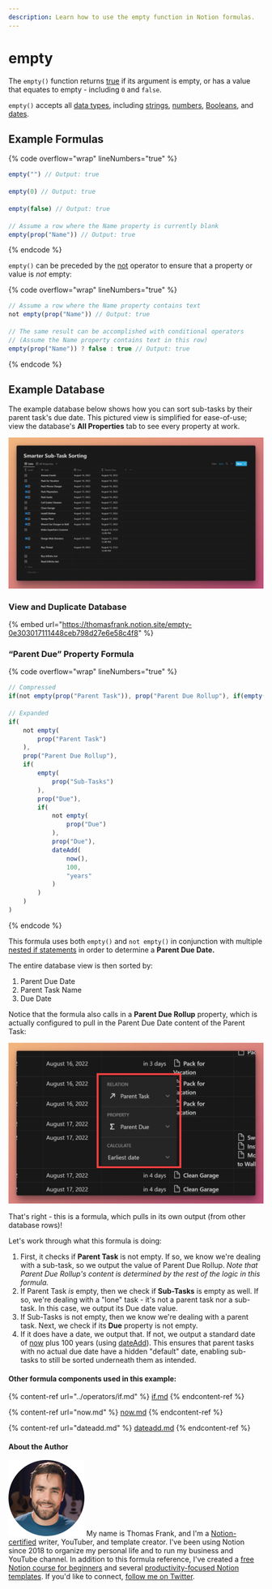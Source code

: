```yaml
---
description: Learn how to use the empty function in Notion formulas.
---
```


# empty

The `empty()` function returns [true](../constants/true.md) if its argument is empty, or has a value that equates to empty - including `0` and `false`.

`empty()` accepts all [data types](../../formula-basics/data-types/), including [strings](../../formula-basics/data-types/string.md), [numbers](../../formula-basics/data-types/number.md), [Booleans](../../formula-basics/data-types/boolean-checkbox.md), and [dates](../../formula-basics/data-types/date-data-type.md).

## Example Formulas

{% code overflow="wrap" lineNumbers="true" %}
```jsx
empty("") // Output: true

empty(0) // Output: true

empty(false) // Output: true

// Assume a row where the Name property is currently blank
empty(prop("Name")) // Output: true
```
{% endcode %}

`empty()` can be preceded by the [not](../operators/not.md) operator to ensure that a property or value is _not_ empty:

{% code overflow="wrap" lineNumbers="true" %}
```jsx
// Assume a row where the Name property contains text
not empty(prop("Name")) // Output: true

// The same result can be accomplished with conditional operators
// (Assume the Name property contains text in this row)
empty(prop("Name")) ? false : true // Output: true
```
{% endcode %}

## Example Database

The example database below shows how you can sort sub-tasks by their parent task's due date. This pictured view is simplified for ease-of-use; view the database's **All Properties** tab to see every property at work.

![](<../../.gitbook/assets/Empty Function - Notion Formulas.png>)

### View and Duplicate Database

{% embed url="https://thomasfrank.notion.site/empty-0e303017111448ceb798d27e6e58c4f8" %}

### “Parent Due” Property Formula

{% code overflow="wrap" lineNumbers="true" %}
```jsx
// Compressed
if(not empty(prop("Parent Task")), prop("Parent Due Rollup"), if(empty(prop("Sub-Tasks")), prop("Due"), if(not empty(prop("Due")), prop("Due"), dateAdd(now(), 100, "years"))))

// Expanded
if(
    not empty(
        prop("Parent Task")
    ), 
    prop("Parent Due Rollup"), 
    if(
        empty(
            prop("Sub-Tasks")
        ), 
        prop("Due"), 
        if(
            not empty(
                prop("Due")
            ), 
            prop("Due"), 
            dateAdd(
                now(),
                100, 
                "years"
            )
        )
    )
)
```
{% endcode %}

This formula uses both `empty()` and `not empty()` in conjunction with multiple [nested if statements](../operators/if.md#nested-if-then-statements) in order to determine a **Parent Due Date.**

The entire database view is then sorted by:

1. Parent Due Date
2. Parent Task Name
3. Due Date

Notice that the formula also calls in a **Parent Due Rollup** property, which is actually configured to pull in the Parent Due Date content of the Parent Task:

![](<../../.gitbook/assets/Parent Due Rollup.png>)

That's right - this is a formula, which pulls in its own output (from other database rows)!

Let's work through what this formula is doing:

1. First, it checks if **Parent Task** is not empty. If so, we know we're dealing with a sub-task, so we output the value of Parent Due Rollup. _Note that Parent Due Rollup's content is determined by the rest of the logic in this formula._
2. If Parent Task _is_ empty, then we check if **Sub-Tasks** is empty as well. If so, we're dealing with a "lone" task - it's not a parent task nor a sub-task. In this case, we output its Due date value.
3. If Sub-Tasks is not empty, then we know we're dealing with a parent task. Next, we check if its **Due** property is not empty.
4. If it does have a date, we output that. If not, we output a standard date of [now](now.md) plus 100 years (using [dateAdd](dateadd.md)). This ensures that parent tasks with no actual due date have a hidden "default" date, enabling sub-tasks to still be sorted underneath them as intended.

#### Other formula components used in this example:

{% content-ref url="../operators/if.md" %}
[if.md](../operators/if.md)
{% endcontent-ref %}

{% content-ref url="now.md" %}
[now.md](now.md)
{% endcontent-ref %}

{% content-ref url="dateadd.md" %}
[dateadd.md](dateadd.md)
{% endcontent-ref %}

#### About the Author

<img src="../../.gitbook/assets/Notion Fundamentals with Thomas Frank - Avatar 2021 compressed (1).png" alt="" data-size="line"> My name is Thomas Frank, and I'm a [Notion-certified](https://www.credly.com/badges/95fae13a-17bf-4b4a-a3d2-d58c8a3e6a2a/public\_url) writer, YouTuber, and template creator. I've been using Notion since 2018 to organize my personal life and to run my business and YouTube channel. In addition to this formula reference, I've created a [free Notion course for beginners](https://thomasjfrank.com/fundamentals/) and several [productivity-focused Notion templates](https://thomasjfrank.com/templates/). If you'd like to connect, [follow me on Twitter](https://twitter.com/TomFrankly).
